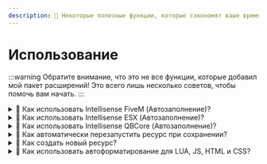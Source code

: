 ```yaml
---
description: 🎉 Некоторые полезные функции, которые сэкономят ваше время
---
```


# Использование

:::warning
Обратите внимание, что это не все функции, которые добавил мой пакет расширений! Это всего лишь несколько советов, чтобы помочь вам начать.
:::

<details>
  <summary>
    <span>💭 Как использовать Intellisense FiveM (Автозаполнение)?</span>
  </summary>
   1. Нажмите STRG + SPACE или начните вводить, чтобы открыть автозаполнение
   2. Найдите любой натив
   <img src="/img/vscode-fivem-pack/usage_1.gif" alt="Использование пакета FiveM" />
   3. 🎉 Теперь вы можете использовать нативы FiveM быстрее!
</details>

<details>
  <summary>
    <span>💭 Как использовать Intellisense ESX (Автозаполнение)?</span>
  </summary>
   1. Нажмите STRG + SPACE или начните вводить, чтобы открыть автозаполнение
   2. Найдите xPlayer или ESX
   <img src="/img/vscode-fivem-pack/usage_2.gif" alt="Использование пакета FiveM" />
   3. 🎉 Теперь вы можете использовать методы ESX быстрее!
</details>

<details>
  <summary>
    <span>💭 Как использовать Intellisense QBCore (Автозаполнение)?</span>
  </summary>
   1. Нажмите STRG + SPACE или начните вводить, чтобы открыть автозаполнение
   2. Найдите Player или QBCore
   <img src="/img/vscode-fivem-pack/usage_3.gif" alt="Использование пакета FiveM" />
   3. 🎉 Теперь вы можете использовать методы QBCore быстрее!
</details>

<details>
  <summary>
    <span>💭 Как автоматически перезапустить ресурс при сохранении?</span>
  </summary>
   1. Откройте свою полную папку со скриптами в vscode (рабочая область)
   2. Нажмите кнопку `Подключиться` в нижнем левом углу
   <img src="/img/vscode-fivem-pack/usage_4.png" alt="Использование пакета FiveM" />
   3. После этого откроется окно ввода. Введите RCON пароль, который вы определили в своем CFG
   <img src="/img/vscode-fivem-pack/usage_5.png" alt="Использование пакета FiveM" />
   4. 🎉 Теперь для каждого сохранения отправляется запрос RCON, и ресурс (имя рабочей области) перезапускается, пока пароль правильный.
</details>

<details>
  <summary>
    <span>💭 Как создать новый ресурс?</span>
  </summary>
   1. Щелкните правой кнопкой мыши в панели файлов
   2. Выберите `Сгенерировать ресурс FiveM`
   <img src="/img/vscode-fivem-pack/usage_6.png" alt="Использование пакета FiveM" />
   3. Следуйте настройкам
   <img src="/img/vscode-fivem-pack/usage_7.gif" alt="Использование пакета FiveM" />
   4. 🎉 Вы создали новый скрипт!
   <img src="/img/vscode-fivem-pack/usage_8.png" alt="Использование пакета FiveM" />
   <br></br>
   <img src="/img/vscode-fivem-pack/usage_9.png" alt="Использование пакета FiveM" />
</details>

<details>
  <summary>
    <span>💭 Как использовать автоформатирование для LUA, JS, HTML и CSS?</span>
  </summary>
   1. Создайте папку `.vscode` в вашей рабочей области
   2. Создайте файл `settings.json`, используйте текущий [шаблон настроек](https://github.com/Tuncion/vscode-fivem-development-kit/blob/main/examples/settings.json) на GitHub
   3. Настройте параметры
   4. 🎉 Если вы теперь сохраните файл, код будет автоматически отформатирован
</details>